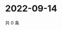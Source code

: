 # 2022-09-14

共 0 条

<!-- BEGIN WEIBO -->
<!-- 最后更新时间 Wed Sep 14 2022 17:09:06 GMT+0800 (China Standard Time) -->

<!-- END WEIBO -->
